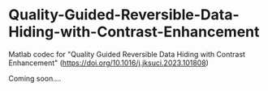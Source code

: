 # Quality-Guided-Reversible-Data-Hiding-with-Contrast-Enhancement
Matlab codec for "Quality Guided Reversible Data Hiding with Contrast Enhancement" (https://doi.org/10.1016/j.jksuci.2023.101808)

Coming soon....
